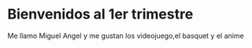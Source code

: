 # Bienvenidos al 1er trimestre
Me llamo Miguel Angel y me gustan los videojuego,el basquet y el anime  
